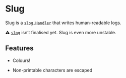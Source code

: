 # Slug

Slug is a [`slog.Handler`] that writes human-readable logs.

⚠ [`slog`] isn’t finalised yet. Slug is even more unstable.

## Features

-   Colours!

-   Non-printable characters are escaped

[`slog`]: https://pkg.go.dev/golang.org/x/exp/slog
[`slog.Handler`]: https://pkg.go.dev/golang.org/x/exp/slog#Handler
